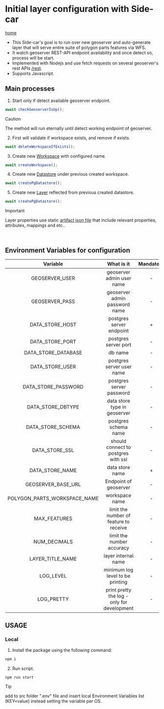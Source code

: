 # Initial layer configuration with Side-car
[home](../README.md)
* This Side-car's goal is to run over new geoserver and auto-generate layer that will serve entire suite of polygon parts features via WFS.
* It watch geoserver REST-API endpoint availability and once detect so, process will be start.
* Implemented with Nodejs and use fetch requests on several geoserver's rest APIs [/rest](https://docs.geoserver.org/main/en/user/rest/index.html).
* Supports Javascript.

## Main processes
1. Start only if detect available geoserver endpoint.
```javascript
await checkGeoserverIsUp();
```

> [!CAUTION]
> The method will run eternally until detect working endpoint of geoserver.

2. First will validate if workspace exists, and remove if exists.
```javascript
await deleteWorkspaceIfExists();
```

3. Create new [Workspace](https://docs.geoserver.org/stable/en/user/data/webadmin/workspaces.html) with configured name.
```javascript
await createWorkspace();
```


4. Create new [Datastore](https://docs.geoserver.org/stable/en/user/data/app-schema/data-stores.html) under previous created workspace.
```javascript
await createPgDatastore();
```

5. Create new [Layer](https://docs.geoserver.org/latest/en/user/data/webadmin/layers.html) reflected from previous created datastore.
```javascript
await createPgDatastore();
```
> [!IMPORTANT]
> Layer properties use static [artifact json file](../artifacts/README.md) that include relevant properties, attributes, mappings and etc..

<br>

## Environment Variables for configuration
| Variable | What is it | Mandatory   | Default |
| :---:   | :---: | :---: | :---: |
| GEOSERVER_USER | geoserver admin user name | - | admin |
| GEOSERVER_PASS | geoserver admin password name | - | geoserver |
| DATA_STORE_HOST | postgres server endpoint | + | - |
| DATA_STORE_PORT | postgres server port | - | 5432 |
| DATA_STORE_DATABASE | db name | - | polygon_parts |
| DATA_STORE_USER | postgres server user name | - | postgres |
| DATA_STORE_PASSWORD | postgres server password | - | postgres |
| DATA_STORE_DBTYPE | data store type in geoserver | - | postgis |
| DATA_STORE_SCHEMA | postgres schema name | - | polygon_parts |
| DATA_STORE_SSL | should connect to postgres with ssl | - | DISABLED |
| DATA_STORE_NAME | data store name | + | polygon_parts |
| GEOSERVER_BASE_URL | Endpoint of geoserver  | - | http://localhost:8080/geoserver |
| POLYGON_PARTS_WORKSPACE_NAME | workspace name | - | polygon_parts |
| MAX_FEATURES | limit the number of feature to receive | - | 10 |
| NUM_DECIMALS | limit the number accuracy | - | 10 |
| LAYER_TITLE_NAME | layer internal name | - | polygon_parts |
| LOG_LEVEL | minimum log level to be printing | - | info |
| LOG_PRETTY | print pretty the log - only for development | - | FALSE |

## USAGE

### Local
1. Install the package using the following command:
   
```bash 
npm i 
 ```

2. Run script.
 ```bash
npm run start
```

> [!TIP]
> add to src folder ".env" file and insert local Environment Variables list (KEY=value) instead setting the variable per OS.

